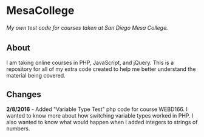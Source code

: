 # MesaCollege
###### My own test code for courses taken at San Diego Mesa College.

## About
I am taking online courses in PHP, JavaScript, and jQuery. This is a repository for all of my extra code created to help me better understand the material being covered.

## Changes
**2/8/2016** - Added "Variable Type Test" php code for course WEBD166. I wanted to know more about how switching variable types worked in PHP. I also wanted to know what would happen when I added integers to strings of numbers.
